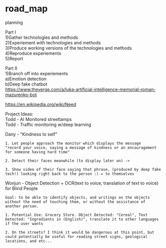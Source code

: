 # road_map
planning

Part I  
1)Gather technologies and methods   
2)Experiement with technologies and methods  
3)Produce working versions of the technologies and methods    
4)Reproduce experiements  
5)Report  
  
Part II  
1)Branch off into experiements  
  a)Emotion detection  
  b)Deep fake chatbot  
    https://www.theverge.com/a/luka-artificial-intelligence-memorial-roman-mazurenko-bot

https://en.wikipedia.org/wiki/Need

Project Ideas:  
Todd - AI Monitored streetlamps  
Todd - Traffic monitoring w/deep learning

Dany - "Kindness to self"
    
    1. Let people approach the monitor which displays the message 
    "record your voice, saying a message of kindness or an encouragement for someone having hard time"
    
    2. Detect their faces meanwhile (to display later on) -> 
    
    3. Show video of their face saying that phrase, (produced by deep fake tech!) looking right back to the person :) = to themselves

Wonjun - Object Detection + OCR(text to voice, translation of text to voice) for Blind People

    Goal: to be able to identify objects, and writings on the objects without the need of touching them, or without the assistance of another person.
    
    1. Potential Use: Grocery Store. Object Detected: "Cereal", Text Detected: "Ingredients in (English)", translate it to other languages if the user wants
    
    2. On the streets? I think it would be dangerous at this point, but could potentially be useful for reading street signs, geological locations, and etc...
    
    
    

